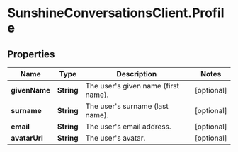 # SunshineConversationsClient.Profile

## Properties

Name | Type | Description | Notes
------------ | ------------- | ------------- | -------------
**givenName** | **String** | The user&#39;s given name (first name). | [optional] 
**surname** | **String** | The user&#39;s surname (last name). | [optional] 
**email** | **String** | The user&#39;s email address. | [optional] 
**avatarUrl** | **String** | The user&#39;s avatar. | [optional] 


